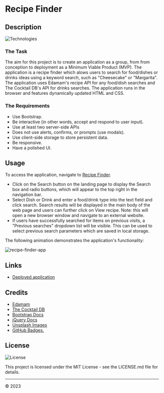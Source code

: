 # Recipe Finder

## Description
![Technologies](https://img.shields.io/badge/Technologies-HTML%20CSS%20JS%20Bootstrap%20jQuery%20APIs-blue)

### The Task 

The aim for this project is to create an application as a group, from from conception to deployment as a Minimum Viable Product (MVP). The application is a recipe finder which alows users to search for food/dishes or drinks ideas using a keyword search, such as "Cheesecake" or  "Margarita". The application uses Edamam's recipe API for any food/dish searches and The Cocktail DB's API for drinks searches. The application runs in the browser and features dynamically updated HTML and CSS.

### The Requirements

* Use Bootstrap.
* Be interactive (in other words, accept and respond to user input).
* Use at least two server-side APIs
* Does not use alerts, confirms, or prompts (use modals).
* Use client-side storage to store persistent data.
* Be responsive.
* Have a polished UI.


## Usage

To access the application, navigate to [Recipe Finder](https://agh911.github.io/recipe-finder). 
* Click on the Search button on the landing page to display the Search box and radio buttons, which will appear to the top right in the navigation bar. 
* Select Dish or Drink and enter a food/drink type into the text field and click search. Search results will be displayed in the main body of the web page and users can further click on View recipe. Note: this will open a new browser window and navigate to an external website.
* If users have successfully searched for items on previous visits, a "Previous searches" dropdown list will be visible. This can be used to select previous search parameters which are saved in local storage. 

The following animation demonstrates the application's functionality:

![recipe-finder-app](assets/images/recipe-finder-app.gif)


## Links

* [Deployed application](https://agh911.github.io/recipe-finder)


## Credits

* [Edamam](https://www.edamam.com/)
* [The Cocktail DB](https://www.thecocktaildb.com)
* [Bootstrap Docs](https://getbootstrap.com/docs/5.2/getting-started/introduction/)
* [jQuery Docs](https://api.jquery.com/)
* [Unsplash Images](https://unsplash.com/photos/znc9hSxXBJw)
* [GitHub Badges.](https://shields.io/)


## License

![License](https://img.shields.io/github/license/agh911/recipe-finder?color=informational&label=License)

This project is licensed under the MIT License - see the LICENSE.md file for details.


---

© 2023